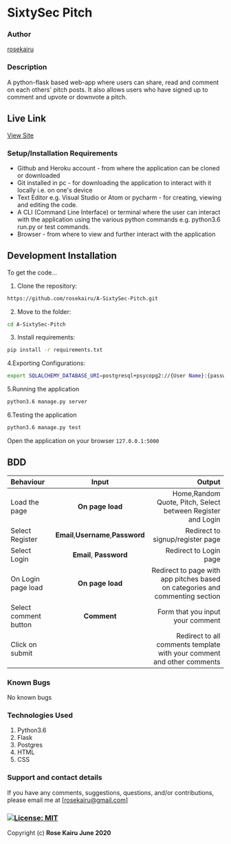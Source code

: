 # SixtySec Pitch


### Author

[rosekairu](https://github.com/rosekairu)

### Description

A python-flask based web-app where users can share, read and comment on each others' pitch posts.
It also allows users who have signed up to comment and upvote or downvote a pitch.

## Live Link

[View Site](https://pitch2impress.herokuapp.com/)

### Setup/Installation Requirements

* Github and Heroku account - from where the application can be cloned or downloaded
* Git installed in pc - for downloading the application to interact with it locally i.e. on one's device
* Text Editor e.g. Visual Studio or Atom or pycharm - for creating, viewing and editing the code.
* A CLI (Command Line Interface) or terminal where the user can interact with the application using the various python commands e.g. python3.6 run.py or test commands.
* Browser - from where to view and further interact with the application

## Development Installation

To get the code...

1. Clone the repository:

  ```bash
  https://github.com/rosekairu/A-SixtySec-Pitch.git
   ```

2. Move to the folder:

  ```bash
  cd A-SixtySec-Pitch
  ```

3. Install requirements:

  ```bash
  pip install -r requirements.txt
  ```

4.Exporting Configurations:

  ```bash
  export SQLALCHEMY_DATABASE_URI=postgresql+psycopg2://{User Name}:{password}@localhost/{database name}
  ```

5.Running the application

  ```bash
  python3.6 manage.py server
  ```

6.Testing the application

  ```bash
  python3.6 manage.py test
  ```
 Open the application on your browser `127.0.0.1:5000`

## BDD

| Behaviour | Input | Output |
| :---------------- | :---------------: | ------------------: |
| Load the page | **On page load** | Home,Random Quote, Pitch, Select between Register and Login|
| Select Register| **Email**,**Username**,**Password** | Redirect to signup/register page |
| Select Login| **Email**, **Password** | Redirect to Login page |
| On Login page load | **On page load** | Redirect to page with app pitches based on categories and commenting section|
| Select comment button | **Comment** | Form that you input your comment|
| Click on submit |  | Redirect to all comments template with your comment and other comments|

### Known Bugs

No known bugs

### Technologies Used

1. Python3.6
2. Flask
3. Postgres
4. HTML
5. CSS

### Support and contact details

If you have any comments, suggestions, questions, and/or contributions, please email me at [rosekairu@gmail.com]

### [![License: MIT](https://img.shields.io/badge/License-MIT-yellow.svg)](https://github.com/rosekairu/A-SixtySec-Pitch/blob/master/LICENSE) <br>

Copyright (c) **Rose Kairu June 2020**
